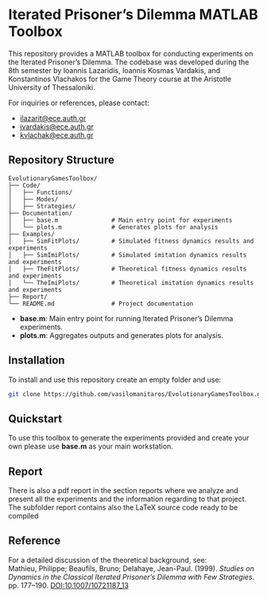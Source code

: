 # Iterated Prisoner’s Dilemma MATLAB Toolbox

This repository provides a MATLAB toolbox for conducting experiments on the Iterated Prisoner’s Dilemma. The codebase was developed during the 8th semester by Ioannis Lazaridis, Ioannis Kosmas Vardakis, and Konstantinos Vlachakos for the Game Theory course at the Aristotle University of Thessaloniki.

For inquiries or references, please contact:
- ilazarit@ece.auth.gr
- ivardakis@ece.auth.gr
- kvlachak@ece.auth.gr

## Repository Structure

```
EvolutionaryGamesToolbox/
├── Code/
│   ├── Functions/
│   ├── Modes/
│   ├── Strategies/
├── Documentation/
│   ├── base.m               # Main entry point for experiments
│   └── plots.m              # Generates plots for analysis
├── Examples/
│   ├── SimFitPlots/         # Simulated fitness dynamics results and experiments
│   ├── SimImiPlots/         # Simulated imitation dynamics results and experiments
│   ├── TheFitPlots/         # Theoretical fitness dynamics results and experiments
│   └── TheImiPlots/         # Theoretical imitation dynamics results and experiments
├── Report/
└── README.md                # Project documentation

```

- **base.m**: Main entry point for running Iterated Prisoner’s Dilemma experiments.
- **plots.m**: Aggregates outputs and generates plots for analysis.

## Installation

To install and use this repository create an empty folder and use:

```bash
git clone https://github.com/vasilomanitaros/EvolutionaryGamesToolbox.git
```

## Quickstart

To use this toolbox to generate the experiments provided and create your own please use **base.m** as your main workstation.

## Report

There is also a pdf report in the section reports where we analyze and present all the experiments and the information regarding to that project.
The subfolder report contains also the LaTeX source code ready to be compiled


## Reference

For a detailed discussion of the theoretical background, see:  
Mathieu, Philippe; Beaufils, Bruno; Delahaye, Jean-Paul. (1999). *Studies on Dynamics in the Classical Iterated Prisoner’s Dilemma with Few Strategies*. pp. 177–190. [DOI:10.1007/10721187_13](https://doi.org/10.1007/10721187_13)
